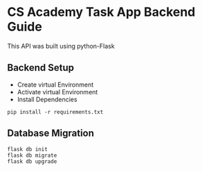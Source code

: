 # CS Academy Task App Backend Guide
This API was built using python-Flask

## Backend Setup
- Create virtual Environment
- Activate virtual Environment
- Install Dependencies
```
pip install -r requirements.txt
```
## Database Migration
```
flask db init
flask db migrate
flask db upgrade
